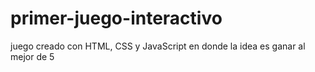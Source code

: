 # primer-juego-interactivo
juego creado con HTML, CSS y JavaScript en donde la idea es ganar al mejor de 5

